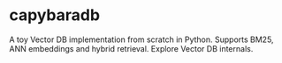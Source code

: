 # capybaradb
A toy Vector DB implementation from scratch in Python. Supports BM25, ANN embeddings and hybrid retrieval. Explore Vector DB internals.
